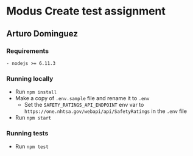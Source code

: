 # Modus Create test assignment

## Arturo Dominguez

### Requirements

`- nodejs >= 6.11.3`

### Running locally

- Run `npm install`
- Make a copy of `.env.sample` file and rename it to `.env`
  - Set the `SAFETY_RATINGS_API_ENDPOINT` env var to `https://one.nhtsa.gov/webapi/api/SafetyRatings` in the `.env` file
- Run `npm start`

### Running tests

- Run `npm test`
